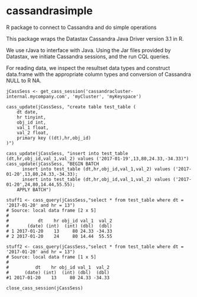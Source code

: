 # cassandrasimple
R package to connect to Cassandra and do simple operations

This package wraps the Datastax Cassandra Java Driver version 3.1 in R.

We use rJava to interface with Java.  Using the Jar files provided by Datastax, we initiate Cassandra sessions, and the run CQL queries.

For reading data, we inspect the resultset data types and construct data.frame with the appropriate column types and conversion of Cassandra NULL to R NA.

```
jCassSess <- get_cass_session('cassandracluster-internal.mycompany.com', 'myCluster', 'myKeyspace')

cass_update(jCassSess, "create table test_table (
    dt date,
    hr tinyint, 
    obj_id int, 
    val_1 float,
    val_2 float,
    primary key ((dt),hr,obj_id)  
)")

cass_update(jCassSess, "insert into test_table (dt,hr,obj_id,val_1,val_2) values ('2017-01-19',13,80,24.33,-34.33)")
cass_update(jCassSess, "BEGIN BATCH
      insert into test_table (dt,hr,obj_id,val_1,val_2) values ('2017-01-20',13,80,24.33,-34.33);
      insert into test_table (dt,hr,obj_id,val_1,val_2) values ('2017-01-20',24,80,14.44,55.55);
    APPLY BATCH")
    
stuff1 <- cass_query(jCassSess,"select * from test_table where dt = '2017-01-20' and hr = 13")    
# Source: local data frame [2 x 5]
# 
#           dt    hr obj_id val_1  val_2
#       (date) (int)  (int) (dbl)  (dbl)
# 1 2017-01-20    13     80 24.33 -34.33
# 2 2017-01-20    24     80 14.44  55.55

stuff2 <- cass_query(jCassSess,"select * from test_table where dt = '2017-01-20' and hr = 13")  
# Source: local data frame [1 x 5]
# 
#          dt    hr obj_id val_1  val_2
#      (date) (int)  (int) (dbl)  (dbl)
#1 2017-01-20    13     80 24.33 -34.33

close_cass_session(jCassSess)


